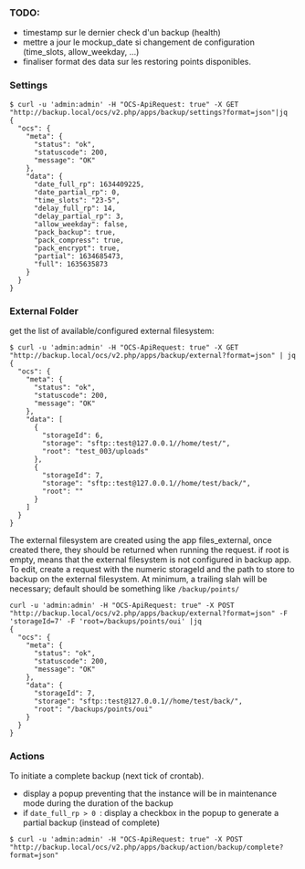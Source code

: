 ### TODO:

- timestamp sur le dernier check d'un backup (health)
- mettre a jour le mockup_date si changement de configuration (time_slots, allow_weekday, ...)
- finaliser format des data sur les restoring points disponibles.


### Settings

```
$ curl -u 'admin:admin' -H "OCS-ApiRequest: true" -X GET "http://backup.local/ocs/v2.php/apps/backup/settings?format=json"|jq
{
  "ocs": {
    "meta": {
      "status": "ok",
      "statuscode": 200,
      "message": "OK"
    },
    "data": {
      "date_full_rp": 1634409225,
      "date_partial_rp": 0,
      "time_slots": "23-5",
      "delay_full_rp": 14,
      "delay_partial_rp": 3,
      "allow_weekday": false,
      "pack_backup": true,
      "pack_compress": true,
      "pack_encrypt": true,
      "partial": 1634685473,
      "full": 1635635873
    }
  }
}
```

### External Folder

get the list of available/configured external filesystem:

```
$ curl -u 'admin:admin' -H "OCS-ApiRequest: true" -X GET "http://backup.local/ocs/v2.php/apps/backup/external?format=json" | jq
{
  "ocs": {
    "meta": {
      "status": "ok",
      "statuscode": 200,
      "message": "OK"
    },
    "data": [
      {
        "storageId": 6,
        "storage": "sftp::test@127.0.0.1//home/test/",
        "root": "test_003/uploads"
      },
      {
        "storageId": 7,
        "storage": "sftp::test@127.0.0.1//home/test/back/",
        "root": ""
      }
    ]
  }
}
```

The external filesystem are created using the app files_external, once created there, they should be returned when running the request.
if root is empty, means that the external filesystem is not configured in backup app. To edit, create a request with the numeric storageId and the path to store to backup on the external filesystem.
At minimum, a trailing slah will be necessary; default should be something like `/backup/points/`

```
curl -u 'admin:admin' -H "OCS-ApiRequest: true" -X POST "http://backup.local/ocs/v2.php/apps/backup/external?format=json" -F 'storageId=7' -F 'root=/backups/points/oui' |jq
{
  "ocs": {
    "meta": {
      "status": "ok",
      "statuscode": 200,
      "message": "OK"
    },
    "data": {
      "storageId": 7,
      "storage": "sftp::test@127.0.0.1//home/test/back/",
      "root": "/backups/points/oui"
    }
  }
}
```



### Actions

To initiate a complete backup (next tick of crontab).

- display a popup preventing that the instance will be in maintenance mode during the duration of the
  backup
- if `date_full_rp > 0 `: display a checkbox in the popup to generate a partial backup (instead of
  complete)

```
$ curl -u 'admin:admin' -H "OCS-ApiRequest: true" -X POST "http://backup.local/ocs/v2.php/apps/backup/action/backup/complete?format=json"
```

